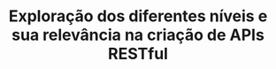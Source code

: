 ---
sidebar_position: 4
title: Exploração dos diferentes níveis e sua relevância na criação de APIs RESTful
---